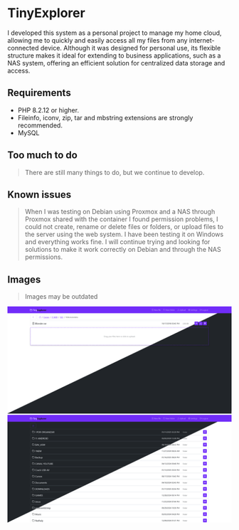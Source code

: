 # TinyExplorer
I developed this system as a personal project to manage my home cloud, allowing me to quickly and easily access all my files from any internet-connected device. Although it was designed for personal use, its flexible structure makes it ideal for extending to business applications, such as a NAS system, offering an efficient solution for centralized data storage and access.

## Requirements
- PHP 8.2.12 or higher.
- Fileinfo, iconv, zip, tar and mbstring extensions are strongly recommended.
- MySQL

## Too much to do
> There are still many things to do, but we continue to develop.

## Known issues
> When I was testing on Debian using Proxmox and a NAS through Proxmox shared with the container I found permission problems, I could not create, rename or delete files or folders, or upload files to the server using the web system. I have been testing it on Windows and everything works fine. I will continue trying and looking for solutions to make it work correctly on Debian and through the NAS permissions.

## Images
> Images may be outdated

![EXAMPLE 1](examples/1.png)
![EXAMPLE 2](examples/2.png)
